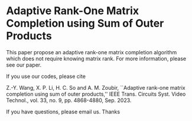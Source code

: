 # Adaptive Rank-One Matrix Completion using Sum of Outer Products

 This paper propose an adaptive rank-one matrix completion algorithm which does not require knowing matrix rank. For more information, please see our paper.

 If you use our codes, please cite 
 
 Z.-Y. Wang,  X. P. Li, H. C. So and A. M. Zoubir, ``Adaptive rank-one matrix completion using sum of outer products,'' IEEE Trans. Circuits Syst. Video Technol., vol. 33, no. 9, pp. 4868-4880, Sep. 2023.

 If you have questions, please email us. Thanks

 

